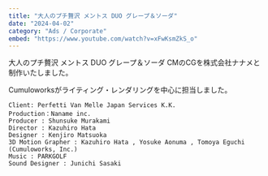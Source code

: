 ```yaml
---
title: "大人のプチ贅沢 メントス DUO グレープ＆ソーダ"
date: "2024-04-02"
category: "Ads / Corporate"
embed: "https://www.youtube.com/watch?v=xFwKsmZkS_o"
---
```



大人のプチ贅沢 メントス DUO グレープ＆ソーダ CMのCGを株式会社ナナメと制作いたしました。

Cumuloworksがライティング・レンダリングを中心に担当しました。

```plaintext
Client: Perfetti Van Melle Japan Services K.K.
Production：Naname inc.
Producer : Shunsuke Murakami
Director : Kazuhiro Hata
Designer : Kenjiro Matsuoka
3D Motion Grapher : Kazuhiro Hata , Yosuke Aonuma , Tomoya Eguchi (Cumuloworks, Inc.)
Music : PARKGOLF
Sound Designer : Junichi Sasaki
```
